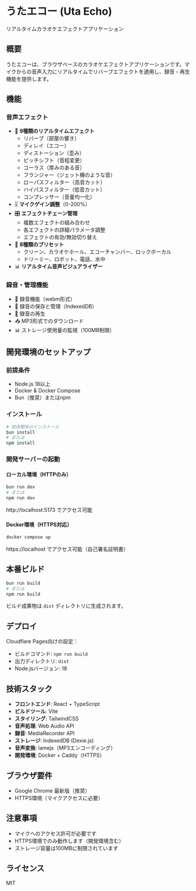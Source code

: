 # うたエコー (Uta Echo)

リアルタイムカラオケエフェクトアプリケーション

## 概要

うたエコーは、ブラウザベースのカラオケエフェクトアプリケーションです。マイクからの音声入力にリアルタイムでリバーブエフェクトを適用し、録音・再生機能を提供します。

## 機能

### 音声エフェクト
- 🎤 **9種類のリアルタイムエフェクト**
  - リバーブ（部屋の響き）
  - ディレイ（エコー）
  - ディストーション（歪み）
  - ピッチシフト（音程変更）
  - コーラス（厚みのある音）
  - フランジャー（ジェット機のような音）
  - ローパスフィルター（高音カット）
  - ハイパスフィルター（低音カット）
  - コンプレッサー（音量均一化）
- 🎚️ **マイクゲイン調整**（0-200%）
- 🎛️ **エフェクトチェーン管理**
  - 複数エフェクトの組み合わせ
  - 各エフェクトの詳細パラメータ調整
  - エフェクトの有効/無効切り替え
- 🎵 **8種類のプリセット**
  - クリーン、カラオケホール、エコーチャンバー、ロックボーカル
  - ドリーミー、ロボット、電話、水中
- 📊 **リアルタイム音声ビジュアライザー**

### 録音・管理機能
- 🔴 録音機能（webm形式）
- 💾 録音の保存と管理（IndexedDB）
- 🎵 録音の再生
- 📥 MP3形式でのダウンロード
- 📊 ストレージ使用量の監視（100MB制限）

## 開発環境のセットアップ

### 前提条件

- Node.js 18以上
- Docker & Docker Compose
- Bun（推奨）またはnpm

### インストール

```bash
# 依存関係のインストール
bun install
# または
npm install
```

### 開発サーバーの起動

#### ローカル環境（HTTPのみ）

```bash
bun run dev
# または
npm run dev
```

http://localhost:5173 でアクセス可能

#### Docker環境（HTTPS対応）

```bash
docker compose up
```

https://localhost でアクセス可能（自己署名証明書）

## 本番ビルド

```bash
bun run build
# または
npm run build
```

ビルド成果物は `dist` ディレクトリに生成されます。

## デプロイ

Cloudflare Pages向けの設定：

- ビルドコマンド: `npm run build`
- 出力ディレクトリ: `dist`
- Node.jsバージョン: 18

## 技術スタック

- **フロントエンド**: React + TypeScript
- **ビルドツール**: Vite
- **スタイリング**: TailwindCSS
- **音声処理**: Web Audio API
- **録音**: MediaRecorder API
- **ストレージ**: IndexedDB (Dexie.js)
- **音声変換**: lamejs（MP3エンコーディング）
- **開発環境**: Docker + Caddy（HTTPS）

## ブラウザ要件

- Google Chrome 最新版（推奨）
- HTTPS環境（マイクアクセスに必要）

## 注意事項

- マイクへのアクセス許可が必要です
- HTTPS環境でのみ動作します（開発環境含む）
- ストレージ容量は100MBに制限されています

## ライセンス

MIT